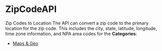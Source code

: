 # ZipCodeAPI


Zip Codes to Location The API can convert a zip code to the primary location for the zip code. This includes the city, state, latitude, longitude, time zone information, and NPA area codes for the
**Categories**:

- [Maps & Geo](https://github/awesome-apis/awesome-apis#maps-and-geo)



